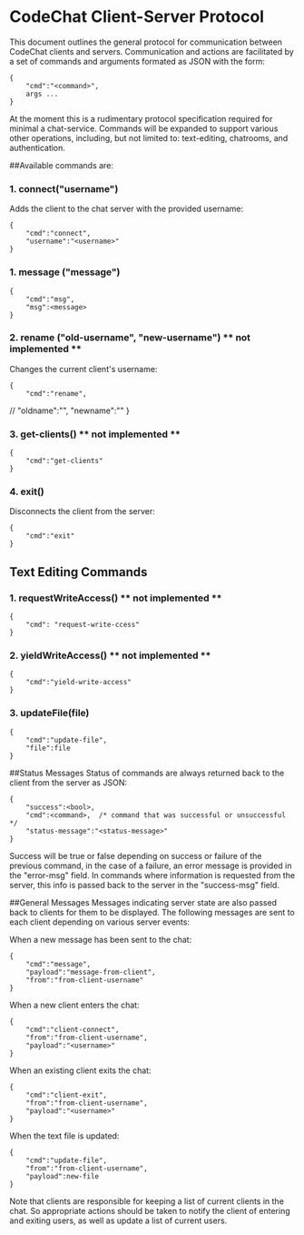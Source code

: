 CodeChat Client-Server Protocol
===============================
This document outlines the general protocol for communication between
CodeChat clients and servers. Communication and actions are facilitated
by a set of commands and arguments formated as JSON with the form:

	{
		"cmd":"<command>",
		args ...
	}

At the moment this is a rudimentary protocol specification required for
minimal a chat-service. Commands will be expanded to support various
other operations, including, but not limited to: text-editing, chatrooms,
and authentication.

##Available commands are:
### 1. connect("username")
Adds the client to the chat server with the provided username:

	{
		"cmd":"connect",
		"username":"<username>"
	}

### 1. message ("message")

	{
		"cmd":"msg",
		"msg":<message>
	}

### 2. rename ("old-username", "new-username") ** not implemented **
Changes the current client's username:

	{
		"cmd":"rename",
//		"oldname":"<old-username>",
		"newname":"<new-username>"
	}

### 3. get-clients() ** not implemented **

	{
		"cmd":"get-clients"
	}

### 4. exit()
Disconnects the client from the server:

	{
		"cmd":"exit"
	}

## Text Editing Commands

### 1. requestWriteAccess() ** not implemented **

    {
        "cmd": "request-write-ccess"
    }

### 2. yieldWriteAccess() ** not implemented **

    {
        "cmd":"yield-write-access"
    }

### 3. updateFile(file)

    {
        "cmd":"update-file",
        "file":file
    }

##Status Messages
Status of commands are always returned back to the client from the
server as JSON:

	{
		"success":<bool>,
		"cmd":<command>,  /* command that was successful or unsuccessful */
        "status-message":"<status-message>"
	}

Success will be true or false depending on success or failure of the
previous command, in the case of a failure, an error message is provided
in the "error-msg" field. In commands where information is requested from
the server, this info is passed back to the server in the "success-msg"
field.

##General Messages
Messages indicating server state are also passed back to clients for them
to be displayed. The following messages are sent to each client depending
on various server events:

When a new message has been sent to the chat:

	{
		"cmd":"message",
		"payload":"message-from-client",
		"from":"from-client-username"
	}

When a new client enters the chat:

	{
		"cmd":"client-connect",
		"from":"from-client-username",
		"payload":"<username>"
	}

When an existing client exits the chat:

	{
		"cmd":"client-exit",
		"from":"from-client-username",
		"payload":"<username>"
	}

When the text file is updated:

    {
        "cmd":"update-file",
     	"from":"from-client-username",
        "payload":new-file
    }

Note that clients are responsible for keeping a list of current clients
in the chat. So appropriate actions should be taken to notify the client
of entering and exiting users, as well as update a list of current users.
